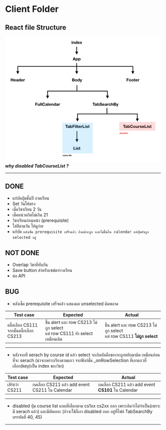 # Client Folder

## React file Structure
![alt text](structure.png "file structure")
***why disabled TabCourseList ?***

---------

## DONE 
- แก้บัคปุ่มชั้นปี ภาคเรียน
- Set วันให้ตรง
- เช็ควิชาเรียน 2 วัน
- เช็คหน่วยกิตไม่เกิน 21
- วิชาเรียนก่อนหน้า (prerequisite)
- ใส่สีตามวัน ให้ดูง่าย
- แก้บัค ```หลังเช็ค prerequisite เสร็จแล้ว ถึงแม้จะถูก และไม่ขึ้นใน calendar แต่ปุ่มยังถูก selected อยู่```

## NOT DONE
- Overlap วิชาที่ทับกัน
- Save button สำหรับเซฟตารางเรียน
- ต่อ API

## BUG
- หลังเช็ค prerequisite เสร็จแล้ว แสดงผล unselected ผิดพลาด

Test case | Expected | Actual
--- | --- | ---
คลิ๊กเลือก CS111<br>จากนั้นคลิ๊กเลือก CS213  | ขึ้น alert และ row CS213 ไม่ถูก select <br> แต่ row CS111 ยัง select เหมือนเดิม | ขึ้น alert และ row CS213 ไม่ถูก select <br> แต่ row CS111 __ไม่ถูก select__

---
- หลังจากที่ serach by course id แล้ว select จะเกิดบัคคือของจะถูกหยิบมาผิด เหมือนก่อนที่จะ serach
(น่าจะเพราะเรียงตามแถว จากฟังก์ชั่น _onRowSelection ที่เอาแถวที่เลือก(key)เป็น index ของวิชา)

Test case | Expected | Actual
--- | --- | ---
เสิร์ชว่า CS211 | กดเลือก CS211 แล้ว add event CS211 ใน Calendar | กดเลือก CS211 แล้ว add event __CS101__ ใน Calendar

---
- disabled ปุ่ม course list แบบที่เลือกตาม cs1xx cs2xx ออก เพราะคิดว่าไม่จำเป็น(เพราะมี serach แล้ว) และมีบัคเยอะ (ถ้าจะใช้ก็เอา disabled ออก อยู่ที่ไฟล์ TabSearchBy บรรทัดที่ 40, 45)

---
